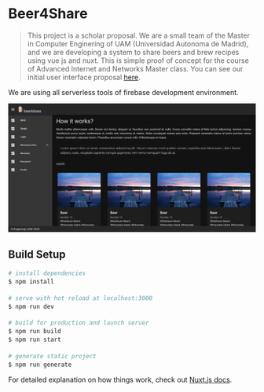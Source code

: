 # Beer4Share

> This project is a scholar proposal. We are a small team of the Master in Computer Enginering of UAM (Universidad Autonoma de Madrid), and we are developing a system to share beers and brew recipes using vue js and nuxt. This is simple proof of concept for the course of Advanced Internet and Networks Master class. You can see our initial user interface proposal [here](https://www.figma.com/file/9s5V5ePkdSMK1TLdOaryzD/Web?node-id=0%3A1).



We are using all serverless tools of firebase development environment.

![Beer4Share screenshot](screenshot.png)

## Build Setup

```bash
# install dependencies
$ npm install

# serve with hot reload at localhost:3000
$ npm run dev

# build for production and launch server
$ npm run build
$ npm run start

# generate static project
$ npm run generate
```

For detailed explanation on how things work, check out [Nuxt.js docs](https://nuxtjs.org).


